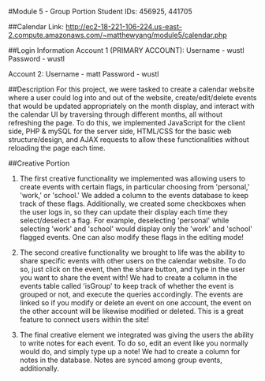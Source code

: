 #Module 5 - Group Portion
Student IDs: 456925, 441705

##Calendar
Link: http://ec2-18-221-106-224.us-east-2.compute.amazonaws.com/~matthewyang/module5/calendar.php

##Login Information
Account 1 (PRIMARY ACCOUNT):
    Username - wustl
    Password - wustl

Account 2:
    Username - matt
    Password - wustl

##Description
For this project, we were tasked to create a calendar website where a user could log into and out of the website, create/edit/delete events that would be updated appropriately on the month display, and interact with the calendar UI by traversing through different months, all without refreshing the page. To do this, we implemented JavaScript for the client side, PHP & mySQL for the server side, HTML/CSS for the basic web structure/design, and AJAX requests to allow these functionalities without reloading the page each time.

##Creative Portion
1. The first creative functionality we implemented was allowing users to create events with certain flags, in particular choosing from 'personal,' 'work,' or 'school.' We added a column to the events database to keep track of these flags. Additionally, we created some checkboxes when the user logs in, so they can update their display each time they select/deselect a flag. For example, deselecting 'personal' while selecting 'work' and 'school' would display only the 'work' and 'school' flagged events. One can also modify these flags in the editing mode!

2. The second creative functionality we brought to life was the ability to share specific events with other users on the calendar website. To do so, just click on the event, then the share button, and type in the user you want to share the event with! We had to create a column in the events table called 'isGroup' to keep track of whether the event is grouped or not, and execute the queries accordingly. The events are linked so if you modify or delete an event on one account, the event on the other account will be likewise modified or deleted. This is a great feature to connect users within the site!

3. The final creative element we integrated was giving the users the ability to write notes for each event. To do so, edit an event like you normally would do, and simply type up a note! We had to create a column for notes in the database. Notes are synced among group events, additionally. 


    
